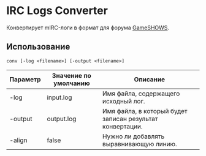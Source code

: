 # IRC Logs Converter

Конвертирует mIRC-логи в формат для форума [GameSHOWS](http://gameshows.ru/forum/logi-f233.html).

## Использование

```
conv [-log <filename>] [-output <filename>]
```

| Параметр | Значение по умолчанию | Описание                                                  |
|----------|-----------------------|-----------------------------------------------------------|
| -log     | input.log             | Имя файла, содержащего исходный лог.                      |
| -output  | output.log            | Имя файла, в который будет записан результат конвертации. |
| -align   | false                 | Нужно ли добавлять выравнивающую линию.                   |
